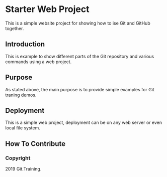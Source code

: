 # Starter Web Project

This is a simple website project for showing how to ise Git and GitHub together.

## Introduction

This is example to show different parts of the Git repository and various
 commands using a web project.

## Purpose

As stated above, the main purpose is to provide
 simple examples for Git traning demos. 

## Deployment

This is a simple web project, deployment can be on
any web server or even local file system.

## How To Contribute


### Copyright

2019 Git.Training.

